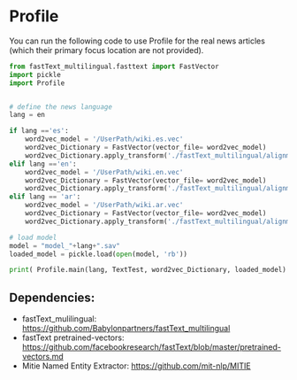 # Profile 

You can run the following code to use Profile for the real news articles (which their primary focus location are not provided). 


```Python 
from fastText_multilingual.fasttext import FastVector
import pickle
import Profile


# define the news language 
lang = en

if lang =='es': 
    word2vec_model = '/UserPath/wiki.es.vec'
    word2vec_Dictionary = FastVector(vector_file= word2vec_model)
    word2vec_Dictionary.apply_transform('./fastText_multilingual/alignment_matrices/es.txt')
elif lang =='en':
    word2vec_model = '/UserPath/wiki.en.vec'
    word2vec_Dictionary = FastVector(vector_file= word2vec_model)
    word2vec_Dictionary.apply_transform('./fastText_multilingual/alignment_matrices/en.txt')
elif lang == 'ar':
    word2vec_model = '/UserPath/wiki.ar.vec'
    word2vec_Dictionary = FastVector(vector_file= word2vec_model)
    word2vec_Dictionary.apply_transform('./fastText_multilingual/alignment_matrices/ar.txt')

# load model 
model = "model_"+lang+".sav"
loaded_model = pickle.load(open(model, 'rb'))

print( Profile.main(lang, TextTest, word2vec_Dictionary, loaded_model) ) 

```


## Dependencies: 

- fastText_mulilingual: https://github.com/Babylonpartners/fastText_multilingual
- fastText pretrained-vectors: https://github.com/facebookresearch/fastText/blob/master/pretrained-vectors.md
- Mitie Named Entity Extractor: https://github.com/mit-nlp/MITIE
